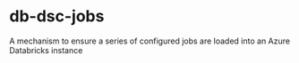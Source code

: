 # db-dsc-jobs
A mechanism to ensure a series of configured jobs are loaded into an Azure Databricks instance
